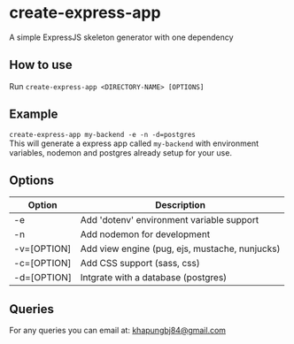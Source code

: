 # create-express-app

A simple ExpressJS skeleton generator with one dependency

## How to use

Run `create-express-app <DIRECTORY-NAME> [OPTIONS]`

## Example

`create-express-app my-backend -e -n -d=postgres` <br>
This will generate a express app called `my-backend` with environment variables, nodemon and postgres already setup for your use.

## Options

| Option      | Description                                    |
| ----------- | ---------------------------------------------- |
| -e          | Add 'dotenv' environment variable support      |
| -n          | Add nodemon for development                    |
| -v=[OPTION] | Add view engine (pug, ejs, mustache, nunjucks) |
| -c=[OPTION] | Add CSS support (sass, css)                    |
| -d=[OPTION] | Intgrate with a database (postgres)            |

## Queries

For any queries you can email at: khapungbj84@gmail.com
